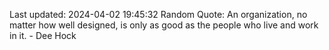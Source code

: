 Last updated: 2024-04-02 19:45:32
Random Quote: An organization, no matter how well designed, is only as good as the people who live and work in it. - Dee Hock